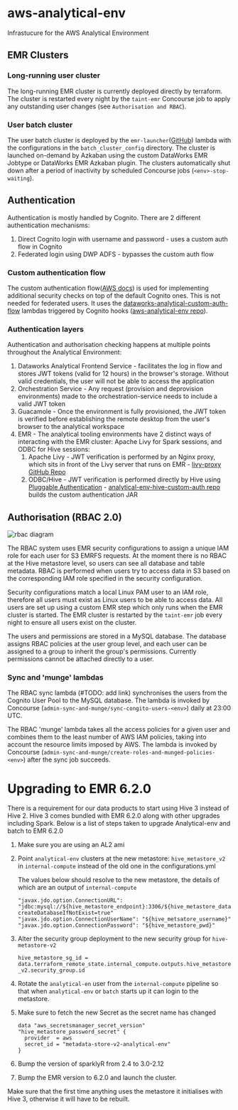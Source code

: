# aws-analytical-env
Infrastucure for the AWS Analytical Environment

## EMR Clusters

### Long-running user cluster

The long-running EMR cluster is currently deployed directly by terraform. The cluster is restarted every night by the `taint-emr` Concourse job to apply any outstanding user changes (see `Authorisation and RBAC`).

### User batch cluster

The user batch cluster is deployed by the `emr-launcher`([GitHub](https://github.com/dwp/emr-launcher)) lambda with the configurations in the `batch_cluster_config` directory. The cluster is launched on-demand by Azkaban using the custom DataWorks EMR Jobtype or DataWorks EMR Azkaban plugin. The clusters automatically shut down after a period of inactivity by scheduled Concourse jobs (`<env>-stop-waiting`).


## Authentication

Authentication is mostly handled by Cognito. There are 2 different authentication mechanisms:
    
1. Direct Cognito login with username and password - uses a custom auth flow in Cognito    
2. Federated login using DWP ADFS - bypasses the custom auth flow

### Custom authentication flow

The custom authentication flow([AWS docs](https://docs.aws.amazon.com/cognito/latest/developerguide/amazon-cognito-user-pools-authentication-flow.html#amazon-cognito-user-pools-custom-authentication-flow)) is used for implementing additional security checks on top of the default Cognito ones. This is not needed for federated users. It uses the [dataworks-analytical-custom-auth-flow](https://github.com/dwp/dataworks-analytical-custom-auth-flow) lambdas triggered by Cognito hooks ([aws-analytical-env repo](https://github.com/dwp/aws-analytical-env/blob/master/terraform/deploy/cognito/modules.tf#L13)). 

### Authentication layers

Authentication and authorisation checking happens at multiple points throughout the Analytical Environment:

1. Dataworks Analytical Frontend Service - facilitates the log in flow and stores JWT tokens (valid for 12 hours) in the browser's storage. Without valid credentials, the user will not be able to access the application
2. Orchestration Service - Any request (provision and deprovision environments) made to the orchestration-service needs to include a valid JWT token
3. Guacamole - Once the environment is fully provisioned, the JWT token is verified before establishing the remote desktop from the user's browser to the analytical workspace
4. EMR - The analytical tooling environments have 2 distinct ways of interacting with the EMR cluster: Apache Livy for Spark sessions, and ODBC for Hive sessions:
    1. Apache Livy - JWT verification is performed by an Nginx proxy, which sits in front of the Livy server that runs on EMR - [livy-proxy GitHub Repo](https://github.com/dwp/dataworks-hardened-images/tree/master/livy-proxy)
    2. ODBC/Hive - JWT verification is performed directly by Hive using [Pluggable Authentication](https://docs.cloudera.com/documentation/enterprise/6/6.3/topics/cdh_sg_hiveserver2_security.html#concept_hdt_ngx_nm) - [analytical-env-hive-custom-auth repo](https://github.com/dwp/analytical-env-hive-custom-auth) builds the custom authentication JAR

## Authorisation (RBAC 2.0)

![rbac diagram](https://user-images.githubusercontent.com/55280269/124492503-73b09d80-ddac-11eb-8fa6-b0f2af9ec1be.png)


The RBAC system uses EMR security configurations to assign a unique IAM role for each user for S3 EMRFS requests. At the moment there is no RBAC at the Hive metastore level, so users can see all database and table metadata. RBAC is performed when users try to access data in S3 based on the corresponding IAM role specified in the security configuration. 

Security configurations match a local Linux PAM user to an IAM role, therefore all users must exist as Linux users to be able to access data. All users are set up using a custom EMR step which only runs when the EMR cluster is started. The EMR cluster is restarted by the `taint-emr` job every night to ensure all users exist on the cluster.

The users and permissions are stored in a MySQL database. The database assigns RBAC policies at the user group level, and each user can be assigned to a group to inherit the group's permissions. Currently permissions cannot be attached directly to a user. 

### Sync and 'munge' lambdas

The RBAC sync lambda (#TODO: add link) synchronises the users from the Cognito User Pool to the MySQL database. The lambda is invoked by Concourse (`admin-sync-and-munge/sync-congito-users-<env>`) daily at 23:00 UTC. 

The RBAC 'munge' lambda takes all the access policies for a given user and combines them to the least number of AWS IAM policies, taking into account the resource limits imposed by AWS. The lambda is invoked by Concourse (`admin-sync-and-munge/create-roles-and-munged-policies-<env>`) after the sync job succeeds.


# Upgrading to EMR 6.2.0

There is a requirement for our data products to start using Hive 3 instead of Hive 2. Hive 3 comes bundled with EMR 6.2.0 
along with other upgrades including Spark. Below is a list of steps taken to upgrade Analytical-env and batch to EMR 6.2.0  

1. Make sure you are using an AL2 ami 

2. Point `analytical-env` clusters at the new metastore: `hive_metastore_v2` in `internal-compute` instead of the old one in the configurations.yml   

    The values below should resolve to the new metastore, the details of which are an output of `internal-compute`
    ```    
   "javax.jdo.option.ConnectionURL": "jdbc:mysql://${hive_metastore_endpoint}:3306/${hive_metastore_database_name}?createDatabaseIfNotExist=true"
   "javax.jdo.option.ConnectionUserName": "${hive_metsatore_username}"
   "javax.jdo.option.ConnectionPassword": "${hive_metastore_pwd}"
   ```

3. Alter the security group deployment to the new security group for `hive-metastore-v2`  

    `hive_metastore_sg_id = data.terraform_remote_state.internal_compute.outputs.hive_metastore_v2.security_group.id`


3. Rotate the `analytical-en` user from the `internal-compute` pipeline so that when `analytical-env` or `batch` starts up it can login to the metastore.

4. Make sure to fetch the new Secret as the secret name has changed

    ```
    data "aws_secretsmanager_secret_version" "hive_metastore_password_secret" {
      provider  = aws
      secret_id = "metadata-store-v2-analytical-env"
    }
    ``` 
   
5. Bump the version of sparklyR from 2.4 to 3.0-2.12   
6. Bump the EMR version to 6.2.0 and launch the cluster.   

Make sure that the first time anything uses the metastore it initialises with Hive 3, otherwise it will have to be rebuilt. 
